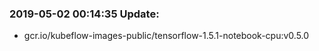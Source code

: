 ### 2019-05-02 00:14:35 Update:

- gcr.io/kubeflow-images-public/tensorflow-1.5.1-notebook-cpu:v0.5.0
